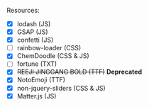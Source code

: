 Resources:
- [x] lodash (JS)
- [x] GSAP (JS)
- [x] confetti (JS)
- [ ] rainbow-loader (CSS)
- [x] ChemDoodle (CSS & JS)
- [ ] fortune (TXT)
- [x] ~~REEJI JINGGANG BOLD (TTF)~~ **Deprecated**
- [x] NotoEmoji (TTF)
- [x] non-jquery-sliders (CSS & JS)
- [x] Matter.js (JS)